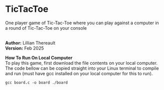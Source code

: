 # TicTacToe
One player game of Tic-Tac-Toe where you can play against a computer in a round of Tic-Tac-Toe on your console<br><br>

**Author:** Lillian Thereault<br>
**Version:** Feb 2025<br>

**How To Run On Local Computer**<br>
To play this game, first download the file contents on your local computer. The code bellow can be copied straight into your Linux terminal to compile and run (must have gcc installed on your local computer for this to run).

``
gcc board.c -o board
./board
``
